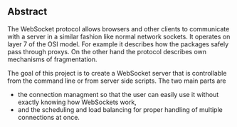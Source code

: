 ## Abstract

The WebSocket protocol allows browsers and other clients to communicate with
a server in a similar fashion like normal network sockets.
It operates on layer 7 of the OSI model.
For example it describes how the packages safely pass through proxys.
On the other hand the protocol describes own mechanisms of fragmentation.

The goal of this project is to create a WebSocket server that is controllable
from the command line or from server side scripts. The two main parts are
- the connection managment so that the user can easily
use it without exactly knowing how WebSockets work,
- and the scheduling and load balancing for proper
handling of multiple connections at once.


